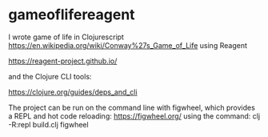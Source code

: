 # gameoflifereagent
I wrote game of life in Clojurescript
https://en.wikipedia.org/wiki/Conway%27s_Game_of_Life
using Reagent 

https://reagent-project.github.io/

and the Clojure CLI tools:

https://clojure.org/guides/deps_and_cli

The project can be run on the command line with figwheel, which provides a REPL and hot code reloading:
https://figwheel.org/
using the command:
clj -R:repl build.clj figwheel
